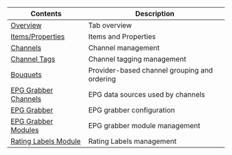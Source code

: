 Contents                               | Description
---------------------------------------|------------------------
[Overview](#overview)                  | Tab overview
[Items/Properties](#items)             | Items and Properties
[Channels](class/channel)              | Channel management
[Channel Tags](class/channeltag)       | Channel tagging management
[Bouquets](class/bouquet)              | Provider-based channel grouping and ordering
[EPG Grabber Channels](class/epggrab_channel)  | EPG data sources used by channels
[EPG Grabber](class/epggrab)            | EPG grabber configuration
[EPG Grabber Modules](class/epggrab_mod)  | EPG grabber module management
[Rating Labels Module](class/ratinglabel)  | Rating Labels management



